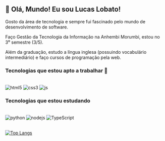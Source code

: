 ## 👋 Olá, Mundo! Eu sou Lucas Lobato!

Gosto da área de tecnologia e sempre fui fascinado pelo mundo de desenvolvimento de software.

Faço Gestão da Tecnologia da Informação na Anhembi Morumbi, estou no 3⁰ semestre (3/5).

Além da graduação, estudo a língua inglesa (possuindo vocabulário intermediário) e faço cursos de programação pela web.

### Tecnologias que estou apto a trabalhar 🚀
<div style="display: inline_block"></br>
  <img align="center" alt="html5" src="https://img.shields.io/badge/HTML5-E34F26?style=for-the-badge&logo=html5&logoColor=white" />
  <img align="center" alt="css3" src="https://img.shields.io/badge/CSS3-1572B6?style=for-the-badge&logo=css3&logoColor=white" />
  <img align="center" alt="js" src="https://img.shields.io/badge/JavaScript-F7DF1E?style=for-the-badge&logo=javascript&logoColor=black" />
  </div>

### Tecnologias que estou estudando
<div style="display: inline_block"></br>
  <img align="center" alt="python" src="https://img.shields.io/badge/Python-14354C?style=for-the-badge&logo=python&logoColor=white" />
  <img align="center" alt="nodejs" src="https://img.shields.io/badge/Node.js-43853D?style=for-the-badge&logo=node.js&logoColor=white" />
  <img align="center" alt="TypeScript" src="https://img.shields.io/badge/TypeScript-007ACC?style=for-the-badge&logo=typescript&logoColor=white" />
  </div>
  </br>
  
  [![Top Langs](https://github-readme-stats.vercel.app/api/top-langs/?username=lucaslobatob&hide_progress=true)](https://github.com/anuraghazra/github-readme-stats)
